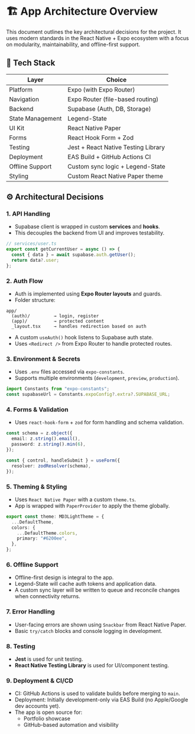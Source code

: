 # 🏗 App Architecture Overview

This document outlines the key architectural decisions for the project. It uses modern standards in the React Native + Expo ecosystem with a focus on modularity, maintainability, and offline-first support.

## 🧱 Tech Stack

| Layer            | Choice                              |
| ---------------- | ----------------------------------- |
| Platform         | Expo (with Expo Router)             |
| Navigation       | Expo Router (file-based routing)    |
| Backend          | Supabase (Auth, DB, Storage)        |
| State Management | Legend-State                        |
| UI Kit           | React Native Paper                  |
| Forms            | React Hook Form + Zod               |
| Testing          | Jest + React Native Testing Library |
| Deployment       | EAS Build + GitHub Actions CI       |
| Offline Support  | Custom sync logic + Legend-State    |
| Styling          | Custom React Native Paper theme     |

## ⚙ Architectural Decisions

### 1. API Handling

- Supabase client is wrapped in custom **services** and **hooks**.
- This decouples the backend from UI and improves testability.

```ts
// services/user.ts
export const getCurrentUser = async () => {
  const { data } = await supabase.auth.getUser();
  return data?.user;
};
```

### 2. Auth Flow

- Auth is implemented using **Expo Router layouts** and guards.
- Folder structure:

```
app/
  (auth)/         → login, register
  (app)/          → protected content
  _layout.tsx     → handles redirection based on auth
```

- A custom `useAuth()` hook listens to Supabase auth state.
- Uses `<Redirect />` from Expo Router to handle protected routes.

### 3. Environment & Secrets

- Uses `.env` files accessed via `expo-constants`.
- Supports multiple environments (`development`, `preview`, `production`).

```ts
import Constants from "expo-constants";
const supabaseUrl = Constants.expoConfig?.extra?.SUPABASE_URL;
```

### 4. Forms & Validation

- Uses `react-hook-form` + `zod` for form handling and schema validation.

```ts
const schema = z.object({
  email: z.string().email(),
  password: z.string().min(6),
});

const { control, handleSubmit } = useForm({
  resolver: zodResolver(schema),
});
```

### 5. Theming & Styling

- Uses `React Native Paper` with a custom `theme.ts`.
- App is wrapped with `PaperProvider` to apply the theme globally.

```ts
export const theme: MD3LightTheme = {
  ...DefaultTheme,
  colors: {
    ...DefaultTheme.colors,
    primary: "#6200ee",
  },
};
```

### 6. Offline Support

- Offline-first design is integral to the app.
- Legend-State will cache auth tokens and application data.
- A custom sync layer will be written to queue and reconcile changes when connectivity returns.

### 7. Error Handling

- User-facing errors are shown using `Snackbar` from React Native Paper.
- Basic `try/catch` blocks and console logging in development.

### 8. Testing

- **Jest** is used for unit testing.
- **React Native Testing Library** is used for UI/component testing.

### 9. Deployment & CI/CD

- CI: GitHub Actions is used to validate builds before merging to `main`.
- Deployment: Initially development-only via EAS Build (no Apple/Google dev accounts yet).
- The app is open source for:
  - Portfolio showcase
  - GitHub-based automation and visibility
